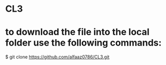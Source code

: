 # CL3

# to download the file into the local folder use the following commands:

$ git clone https://github.com/alfaaz0786/CL3.git

